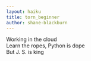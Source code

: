 ```yaml
---
layout: haiku
title: torn_beginner
author: shane-blackburn
---
```


Working in the cloud<br>
Learn the ropes, Python is dope<br>
But J. S. is king<br>
